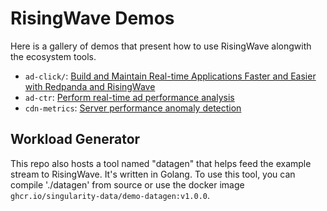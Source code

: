 # RisingWave Demos

Here is a gallery of demos that present how to use RisingWave alongwith the ecosystem tools.

- `ad-click/`: [Build and Maintain Real-time Applications Faster and Easier with Redpanda and RisingWave](https://singularity-data.com/blog/build-with-Redpanda-and-RisingWave)
- `ad-ctr`: [Perform real-time ad performance analysis](https://www.risingwave.dev/docs/latest/real-time-ad-performance-analysis/)
- `cdn-metrics`: [Server performance anomaly detection](https://www.risingwave.dev/docs/latest/server-performance-anomaly-detection/)

## Workload Generator

This repo also hosts a tool named "datagen" that helps feed the example stream to RisingWave.
It's written in Golang. To use this tool, you can compile './datagen' from source or use the
docker image `ghcr.io/singularity-data/demo-datagen:v1.0.0`.
